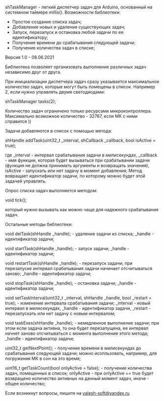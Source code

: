 shTaskManager - легкий диспетчер задач для Arduino, основанный на системном таймере millis(). Возможности библиотеки:

- Простое создание списка задач;
- Добавление новых и удаление существующих задач;
- Запуск, перезапуск и остановка любой задачи по ее идентификатору;
- Получение времени до срабатывания следующей задачи;
- Получение количества задач в списке;

Версия 1.0 - 08.06.2021

Библиотека позволяет организовать выполнение различных задач независимо друг от друга. 

При инициализации диспетчера задач сразу указывается максимальное количество задач, которые могут быть помещены в список. Например 2, если нужно управлять двумя светодиодами:

shTaskManager tasks(2);

Количество задач ограничено только ресурсами микроконтроллера. Максимально возможное количество - 32767, если МК с ними справится ))

Задачи добавляются в список с помощью метода:

shHandle addTask(uint32_t _interval, shCallback _callback, bool isActive = true);

где _interval - интервал срабатывания задачи в милисекундах, _callback - имя функции, которая будет вызываться при срабатывании задачи (функция не должна принимать аргументы и возвращать значения), isActive - запускать или нет задачу в момент добавления;
Метод вовращает идентификатор задачи, по которому можно будет этой задачей управлять.

Опрос списка задач выполняется методом:

void tick();

который нужно вызывать как можно чаще для надежного срабатывания задач.

Остальные методы библиотеки:

void delTask(shHandle _handle); - удаление задачи из списка; _handle - идентификатор задачи;

void startTask(shHandle _handle); - запуск задачи; _handle - идентификатор задачи;

void restartTask(shHandle _handle); - перезапуск задачи; при перезапуске интервал срабатывания задачи начинает отсчитываться заново; _handle - идентификатор задачи;

void stopTask(shHandle _handle); - остановка задачи; _handle - идентификатор задачи;

void setTaskInterval(uint32_t _interval, shHandle _handle, bool _restart = true); - изменение интервала срабатывания задачи; _interval - новый интервал в милисекундах, _handle - идентификатор задачи, _restart - перезапускать или нет задачу с новым интервалом;

void taskExes(shHandle _handle); - немедленное выполнение задачи; при этом если задача активна, то она будет перезапущена, ее интервал начнет заново отсчитываться с момента выполнения этого метода; _handle - идентификатор задачи;

uint32_t getNextPoint(); - получение времени в милисекундах до срабатывания следующей задачи; можно исопльзовать, например, для погружения МК в сон на это время;

uint16_t getTaskCount(bool onlyActive = false); - получение количества задач, помещенных в список; onlyActive - при onlyActive == true будет возвращено количество активных на данный момент задач, иначе - общее количество;

Если возникнут вопросы, пишите на valesh-soft@yandex.ru 